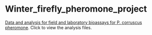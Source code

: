 # Winter_firefly_pheromone_project
[Data and analysis for field and laboratory bioassays for P. corruscus pheromone]( https://selower.github.io/Winter_firefly_pheromone_project/). Click to view the analysis files.
